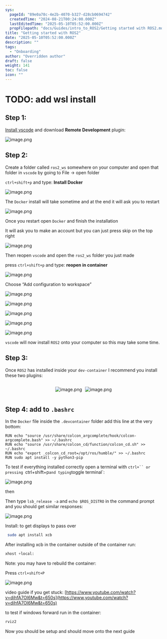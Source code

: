 ```yaml
---
sys:
  pageId: "89e0a78c-4e2b-4070-b327-d28cb0694742"
  createdTime: "2024-08-21T00:24:00.000Z"
  lastEditedTime: "2025-05-10T05:52:00.000Z"
  propFilepath: "docs/Guides/intro_to_ROS2/Getting started with ROS2.md"
title: "Getting started with ROS2"
date: "2025-05-10T05:52:00.000Z"
description: ""
tags:
  - "Onboarding"
author: "Overridden author"
draft: false
weight: 141
toc: false
icon: ""
---
```


# TODO: add wsl install

## Step 1:

[Install vscode](https://code.visualstudio.com/download) and download **Remote Development** plugin:

![image.png](https://prod-files-secure.s3.us-west-2.amazonaws.com/d518164a-d88e-44d1-a4ee-3adb3bd8bce0/efb52993-1881-4a40-b95e-6f020334f022/image.png?X-Amz-Algorithm=AWS4-HMAC-SHA256&X-Amz-Content-Sha256=UNSIGNED-PAYLOAD&X-Amz-Credential=ASIAZI2LB4662XGCXPYQ%2F20250620%2Fus-west-2%2Fs3%2Faws4_request&X-Amz-Date=20250620T061355Z&X-Amz-Expires=3600&X-Amz-Security-Token=IQoJb3JpZ2luX2VjEMz%2F%2F%2F%2F%2F%2F%2F%2F%2F%2FwEaCXVzLXdlc3QtMiJGMEQCIH2TPPQO8E0Xe6kTNyve7581VCRX8x4aN%2BUqvt74lxSbAiAcnOv%2FMFH4Y8HcqLluv%2BTpfVidW%2FtABjnpumjC6J%2BjWyqIBAi1%2F%2F%2F%2F%2F%2F%2F%2F%2F%2F8BEAAaDDYzNzQyMzE4MzgwNSIMHv%2F%2FxFdsmBIudh3nKtwDLzFjTFBIFVf2LA0qXcd1QkT7gsE4otCtG7QmlJD7oY45TnaZZIFn%2BsT1%2FQopZi4aL9SSSpynpxusT9IZX2wd7c%2Fq4kaU4xTZSmVfkpEbOIrOZXna209%2FWt1ECH6qhxzj9CrBwksBEoVUVo%2BjGUTMkEwec0eGA2LZ0W7eE9rW8mrf%2BPQT2%2FhmmQ%2BdeakbHZnlZauIXogk8%2B9WsUr75r9GeGKrNKZNRyxAAlWPCBH3gB2iU0VBUF47YZ%2B9qhFpvp%2F4ZyHLp7Fca3PqDpR6eBXnXwhUeKbCNt7XkWm5tiaG%2B373reyERA2AGDNDGEuMJWFMssa8%2BD5gy1wTi4n6S4yeQjrp%2BLNCdLxKT7KU8o0WLbCk6mqRJzt9EtzKGhEFZLeOsu%2F%2BssJW%2Fv3t%2B1wrJaCi43LUY1Uew2YLyQ%2Fm0QFD75JoZbiv9LC9e%2FhVh2wMQlNkXd06BSfL3GU5fiCdNZAkUCbJqAms49PhtSGgFWSWfIQfjR%2FXadD9kFl4FedyT51Vh7ExwN0gMIwV0Cul9qrDRR8%2BkGCQKnMiUJgoZpqN4VYaGsGPbAojDhJ%2B%2FgUrZAQoOmXFn58eYpTfuagCW0E8xlnT4TOYRtH0KB3uhbdMneH%2Fv6%2ByYTTCOhqERl4w6r3TwgY6pgGum9Jd7dbetA6XUUqv285J9nljVaIetOxyg5IyD3ZGxftZSu6kYnNzcO1FUzCqp9jwoXHeVFM51zZ3kbofNZOy9VyDcnwcul%2F7vHyVdZBYh%2FE87jMqZrvxplysTb5E%2BWU5KC6p2arJEQUUzJR09oDeYzKjmP0fSX6GvsUI99F0Zf%2F3cZTuz%2BVtQQkqeRGk1cXjufRKFMpFVBT%2FSTbt%2BKkoKgNZ80sD&X-Amz-Signature=6ddb14672dc2c4936972f22265c357fdcf150bea424b79a58e8cd000feca0bf6&X-Amz-SignedHeaders=host&x-amz-checksum-mode=ENABLED&x-id=GetObject)

## Step 2:

Create a folder called `ros2_ws` somewhere on your computer and open that folder in `vscode` by going to File → open folder 

`ctrl+shift+p` and type: **Install Docker**

![image.png](https://prod-files-secure.s3.us-west-2.amazonaws.com/d518164a-d88e-44d1-a4ee-3adb3bd8bce0/2269dc0e-1cd5-47ff-bceb-c04ad9b2eab0/image.png?X-Amz-Algorithm=AWS4-HMAC-SHA256&X-Amz-Content-Sha256=UNSIGNED-PAYLOAD&X-Amz-Credential=ASIAZI2LB4662XGCXPYQ%2F20250620%2Fus-west-2%2Fs3%2Faws4_request&X-Amz-Date=20250620T061355Z&X-Amz-Expires=3600&X-Amz-Security-Token=IQoJb3JpZ2luX2VjEMz%2F%2F%2F%2F%2F%2F%2F%2F%2F%2FwEaCXVzLXdlc3QtMiJGMEQCIH2TPPQO8E0Xe6kTNyve7581VCRX8x4aN%2BUqvt74lxSbAiAcnOv%2FMFH4Y8HcqLluv%2BTpfVidW%2FtABjnpumjC6J%2BjWyqIBAi1%2F%2F%2F%2F%2F%2F%2F%2F%2F%2F8BEAAaDDYzNzQyMzE4MzgwNSIMHv%2F%2FxFdsmBIudh3nKtwDLzFjTFBIFVf2LA0qXcd1QkT7gsE4otCtG7QmlJD7oY45TnaZZIFn%2BsT1%2FQopZi4aL9SSSpynpxusT9IZX2wd7c%2Fq4kaU4xTZSmVfkpEbOIrOZXna209%2FWt1ECH6qhxzj9CrBwksBEoVUVo%2BjGUTMkEwec0eGA2LZ0W7eE9rW8mrf%2BPQT2%2FhmmQ%2BdeakbHZnlZauIXogk8%2B9WsUr75r9GeGKrNKZNRyxAAlWPCBH3gB2iU0VBUF47YZ%2B9qhFpvp%2F4ZyHLp7Fca3PqDpR6eBXnXwhUeKbCNt7XkWm5tiaG%2B373reyERA2AGDNDGEuMJWFMssa8%2BD5gy1wTi4n6S4yeQjrp%2BLNCdLxKT7KU8o0WLbCk6mqRJzt9EtzKGhEFZLeOsu%2F%2BssJW%2Fv3t%2B1wrJaCi43LUY1Uew2YLyQ%2Fm0QFD75JoZbiv9LC9e%2FhVh2wMQlNkXd06BSfL3GU5fiCdNZAkUCbJqAms49PhtSGgFWSWfIQfjR%2FXadD9kFl4FedyT51Vh7ExwN0gMIwV0Cul9qrDRR8%2BkGCQKnMiUJgoZpqN4VYaGsGPbAojDhJ%2B%2FgUrZAQoOmXFn58eYpTfuagCW0E8xlnT4TOYRtH0KB3uhbdMneH%2Fv6%2ByYTTCOhqERl4w6r3TwgY6pgGum9Jd7dbetA6XUUqv285J9nljVaIetOxyg5IyD3ZGxftZSu6kYnNzcO1FUzCqp9jwoXHeVFM51zZ3kbofNZOy9VyDcnwcul%2F7vHyVdZBYh%2FE87jMqZrvxplysTb5E%2BWU5KC6p2arJEQUUzJR09oDeYzKjmP0fSX6GvsUI99F0Zf%2F3cZTuz%2BVtQQkqeRGk1cXjufRKFMpFVBT%2FSTbt%2BKkoKgNZ80sD&X-Amz-Signature=c7d4577483925a19d1ff2d7621f72e20d97831c2fb839901ebcc12c9e30e59c1&X-Amz-SignedHeaders=host&x-amz-checksum-mode=ENABLED&x-id=GetObject)

The `Docker` install will take sometime and at the end it will ask you to restart

![image.png](https://prod-files-secure.s3.us-west-2.amazonaws.com/d518164a-d88e-44d1-a4ee-3adb3bd8bce0/ed233f78-be33-4b1f-b89c-9c346c0e961e/image.png?X-Amz-Algorithm=AWS4-HMAC-SHA256&X-Amz-Content-Sha256=UNSIGNED-PAYLOAD&X-Amz-Credential=ASIAZI2LB4662XGCXPYQ%2F20250620%2Fus-west-2%2Fs3%2Faws4_request&X-Amz-Date=20250620T061355Z&X-Amz-Expires=3600&X-Amz-Security-Token=IQoJb3JpZ2luX2VjEMz%2F%2F%2F%2F%2F%2F%2F%2F%2F%2FwEaCXVzLXdlc3QtMiJGMEQCIH2TPPQO8E0Xe6kTNyve7581VCRX8x4aN%2BUqvt74lxSbAiAcnOv%2FMFH4Y8HcqLluv%2BTpfVidW%2FtABjnpumjC6J%2BjWyqIBAi1%2F%2F%2F%2F%2F%2F%2F%2F%2F%2F8BEAAaDDYzNzQyMzE4MzgwNSIMHv%2F%2FxFdsmBIudh3nKtwDLzFjTFBIFVf2LA0qXcd1QkT7gsE4otCtG7QmlJD7oY45TnaZZIFn%2BsT1%2FQopZi4aL9SSSpynpxusT9IZX2wd7c%2Fq4kaU4xTZSmVfkpEbOIrOZXna209%2FWt1ECH6qhxzj9CrBwksBEoVUVo%2BjGUTMkEwec0eGA2LZ0W7eE9rW8mrf%2BPQT2%2FhmmQ%2BdeakbHZnlZauIXogk8%2B9WsUr75r9GeGKrNKZNRyxAAlWPCBH3gB2iU0VBUF47YZ%2B9qhFpvp%2F4ZyHLp7Fca3PqDpR6eBXnXwhUeKbCNt7XkWm5tiaG%2B373reyERA2AGDNDGEuMJWFMssa8%2BD5gy1wTi4n6S4yeQjrp%2BLNCdLxKT7KU8o0WLbCk6mqRJzt9EtzKGhEFZLeOsu%2F%2BssJW%2Fv3t%2B1wrJaCi43LUY1Uew2YLyQ%2Fm0QFD75JoZbiv9LC9e%2FhVh2wMQlNkXd06BSfL3GU5fiCdNZAkUCbJqAms49PhtSGgFWSWfIQfjR%2FXadD9kFl4FedyT51Vh7ExwN0gMIwV0Cul9qrDRR8%2BkGCQKnMiUJgoZpqN4VYaGsGPbAojDhJ%2B%2FgUrZAQoOmXFn58eYpTfuagCW0E8xlnT4TOYRtH0KB3uhbdMneH%2Fv6%2ByYTTCOhqERl4w6r3TwgY6pgGum9Jd7dbetA6XUUqv285J9nljVaIetOxyg5IyD3ZGxftZSu6kYnNzcO1FUzCqp9jwoXHeVFM51zZ3kbofNZOy9VyDcnwcul%2F7vHyVdZBYh%2FE87jMqZrvxplysTb5E%2BWU5KC6p2arJEQUUzJR09oDeYzKjmP0fSX6GvsUI99F0Zf%2F3cZTuz%2BVtQQkqeRGk1cXjufRKFMpFVBT%2FSTbt%2BKkoKgNZ80sD&X-Amz-Signature=7dbe3b250afc8024c57a06dc6836112362fe39d1bd695722b3b7a2b257d69d0d&X-Amz-SignedHeaders=host&x-amz-checksum-mode=ENABLED&x-id=GetObject)

Once you restart open `Docker` and finish the installation

It will ask you to make an account but you can just press skip on the top right

![image.png](https://prod-files-secure.s3.us-west-2.amazonaws.com/d518164a-d88e-44d1-a4ee-3adb3bd8bce0/21010ad9-1659-4fd9-9f59-9932a09b2a3d/image.png?X-Amz-Algorithm=AWS4-HMAC-SHA256&X-Amz-Content-Sha256=UNSIGNED-PAYLOAD&X-Amz-Credential=ASIAZI2LB4662XGCXPYQ%2F20250620%2Fus-west-2%2Fs3%2Faws4_request&X-Amz-Date=20250620T061355Z&X-Amz-Expires=3600&X-Amz-Security-Token=IQoJb3JpZ2luX2VjEMz%2F%2F%2F%2F%2F%2F%2F%2F%2F%2FwEaCXVzLXdlc3QtMiJGMEQCIH2TPPQO8E0Xe6kTNyve7581VCRX8x4aN%2BUqvt74lxSbAiAcnOv%2FMFH4Y8HcqLluv%2BTpfVidW%2FtABjnpumjC6J%2BjWyqIBAi1%2F%2F%2F%2F%2F%2F%2F%2F%2F%2F8BEAAaDDYzNzQyMzE4MzgwNSIMHv%2F%2FxFdsmBIudh3nKtwDLzFjTFBIFVf2LA0qXcd1QkT7gsE4otCtG7QmlJD7oY45TnaZZIFn%2BsT1%2FQopZi4aL9SSSpynpxusT9IZX2wd7c%2Fq4kaU4xTZSmVfkpEbOIrOZXna209%2FWt1ECH6qhxzj9CrBwksBEoVUVo%2BjGUTMkEwec0eGA2LZ0W7eE9rW8mrf%2BPQT2%2FhmmQ%2BdeakbHZnlZauIXogk8%2B9WsUr75r9GeGKrNKZNRyxAAlWPCBH3gB2iU0VBUF47YZ%2B9qhFpvp%2F4ZyHLp7Fca3PqDpR6eBXnXwhUeKbCNt7XkWm5tiaG%2B373reyERA2AGDNDGEuMJWFMssa8%2BD5gy1wTi4n6S4yeQjrp%2BLNCdLxKT7KU8o0WLbCk6mqRJzt9EtzKGhEFZLeOsu%2F%2BssJW%2Fv3t%2B1wrJaCi43LUY1Uew2YLyQ%2Fm0QFD75JoZbiv9LC9e%2FhVh2wMQlNkXd06BSfL3GU5fiCdNZAkUCbJqAms49PhtSGgFWSWfIQfjR%2FXadD9kFl4FedyT51Vh7ExwN0gMIwV0Cul9qrDRR8%2BkGCQKnMiUJgoZpqN4VYaGsGPbAojDhJ%2B%2FgUrZAQoOmXFn58eYpTfuagCW0E8xlnT4TOYRtH0KB3uhbdMneH%2Fv6%2ByYTTCOhqERl4w6r3TwgY6pgGum9Jd7dbetA6XUUqv285J9nljVaIetOxyg5IyD3ZGxftZSu6kYnNzcO1FUzCqp9jwoXHeVFM51zZ3kbofNZOy9VyDcnwcul%2F7vHyVdZBYh%2FE87jMqZrvxplysTb5E%2BWU5KC6p2arJEQUUzJR09oDeYzKjmP0fSX6GvsUI99F0Zf%2F3cZTuz%2BVtQQkqeRGk1cXjufRKFMpFVBT%2FSTbt%2BKkoKgNZ80sD&X-Amz-Signature=fb682e11d96a30da29bf0feb8d5d322752830527e03cfc586440284807f82da2&X-Amz-SignedHeaders=host&x-amz-checksum-mode=ENABLED&x-id=GetObject)

Then reopen `vscode` and open the `ros2_ws` folder you just made

press `ctrl+shift+p` and type: **reopen in container**

![image.png](https://prod-files-secure.s3.us-west-2.amazonaws.com/d518164a-d88e-44d1-a4ee-3adb3bd8bce0/4e93b8c2-41ad-488c-8095-c74205196118/image.png?X-Amz-Algorithm=AWS4-HMAC-SHA256&X-Amz-Content-Sha256=UNSIGNED-PAYLOAD&X-Amz-Credential=ASIAZI2LB4662XGCXPYQ%2F20250620%2Fus-west-2%2Fs3%2Faws4_request&X-Amz-Date=20250620T061355Z&X-Amz-Expires=3600&X-Amz-Security-Token=IQoJb3JpZ2luX2VjEMz%2F%2F%2F%2F%2F%2F%2F%2F%2F%2FwEaCXVzLXdlc3QtMiJGMEQCIH2TPPQO8E0Xe6kTNyve7581VCRX8x4aN%2BUqvt74lxSbAiAcnOv%2FMFH4Y8HcqLluv%2BTpfVidW%2FtABjnpumjC6J%2BjWyqIBAi1%2F%2F%2F%2F%2F%2F%2F%2F%2F%2F8BEAAaDDYzNzQyMzE4MzgwNSIMHv%2F%2FxFdsmBIudh3nKtwDLzFjTFBIFVf2LA0qXcd1QkT7gsE4otCtG7QmlJD7oY45TnaZZIFn%2BsT1%2FQopZi4aL9SSSpynpxusT9IZX2wd7c%2Fq4kaU4xTZSmVfkpEbOIrOZXna209%2FWt1ECH6qhxzj9CrBwksBEoVUVo%2BjGUTMkEwec0eGA2LZ0W7eE9rW8mrf%2BPQT2%2FhmmQ%2BdeakbHZnlZauIXogk8%2B9WsUr75r9GeGKrNKZNRyxAAlWPCBH3gB2iU0VBUF47YZ%2B9qhFpvp%2F4ZyHLp7Fca3PqDpR6eBXnXwhUeKbCNt7XkWm5tiaG%2B373reyERA2AGDNDGEuMJWFMssa8%2BD5gy1wTi4n6S4yeQjrp%2BLNCdLxKT7KU8o0WLbCk6mqRJzt9EtzKGhEFZLeOsu%2F%2BssJW%2Fv3t%2B1wrJaCi43LUY1Uew2YLyQ%2Fm0QFD75JoZbiv9LC9e%2FhVh2wMQlNkXd06BSfL3GU5fiCdNZAkUCbJqAms49PhtSGgFWSWfIQfjR%2FXadD9kFl4FedyT51Vh7ExwN0gMIwV0Cul9qrDRR8%2BkGCQKnMiUJgoZpqN4VYaGsGPbAojDhJ%2B%2FgUrZAQoOmXFn58eYpTfuagCW0E8xlnT4TOYRtH0KB3uhbdMneH%2Fv6%2ByYTTCOhqERl4w6r3TwgY6pgGum9Jd7dbetA6XUUqv285J9nljVaIetOxyg5IyD3ZGxftZSu6kYnNzcO1FUzCqp9jwoXHeVFM51zZ3kbofNZOy9VyDcnwcul%2F7vHyVdZBYh%2FE87jMqZrvxplysTb5E%2BWU5KC6p2arJEQUUzJR09oDeYzKjmP0fSX6GvsUI99F0Zf%2F3cZTuz%2BVtQQkqeRGk1cXjufRKFMpFVBT%2FSTbt%2BKkoKgNZ80sD&X-Amz-Signature=f4d99fb8d7c5cdbcce31f2b7d6b070da7dd8a3896a99b0a5f7a26e3039d5d9cf&X-Amz-SignedHeaders=host&x-amz-checksum-mode=ENABLED&x-id=GetObject)

Choose “Add configuration to workspace”

![image.png](https://prod-files-secure.s3.us-west-2.amazonaws.com/d518164a-d88e-44d1-a4ee-3adb3bd8bce0/9560b282-5060-4989-ba37-97e7b2c22476/image.png?X-Amz-Algorithm=AWS4-HMAC-SHA256&X-Amz-Content-Sha256=UNSIGNED-PAYLOAD&X-Amz-Credential=ASIAZI2LB4662XGCXPYQ%2F20250620%2Fus-west-2%2Fs3%2Faws4_request&X-Amz-Date=20250620T061355Z&X-Amz-Expires=3600&X-Amz-Security-Token=IQoJb3JpZ2luX2VjEMz%2F%2F%2F%2F%2F%2F%2F%2F%2F%2FwEaCXVzLXdlc3QtMiJGMEQCIH2TPPQO8E0Xe6kTNyve7581VCRX8x4aN%2BUqvt74lxSbAiAcnOv%2FMFH4Y8HcqLluv%2BTpfVidW%2FtABjnpumjC6J%2BjWyqIBAi1%2F%2F%2F%2F%2F%2F%2F%2F%2F%2F8BEAAaDDYzNzQyMzE4MzgwNSIMHv%2F%2FxFdsmBIudh3nKtwDLzFjTFBIFVf2LA0qXcd1QkT7gsE4otCtG7QmlJD7oY45TnaZZIFn%2BsT1%2FQopZi4aL9SSSpynpxusT9IZX2wd7c%2Fq4kaU4xTZSmVfkpEbOIrOZXna209%2FWt1ECH6qhxzj9CrBwksBEoVUVo%2BjGUTMkEwec0eGA2LZ0W7eE9rW8mrf%2BPQT2%2FhmmQ%2BdeakbHZnlZauIXogk8%2B9WsUr75r9GeGKrNKZNRyxAAlWPCBH3gB2iU0VBUF47YZ%2B9qhFpvp%2F4ZyHLp7Fca3PqDpR6eBXnXwhUeKbCNt7XkWm5tiaG%2B373reyERA2AGDNDGEuMJWFMssa8%2BD5gy1wTi4n6S4yeQjrp%2BLNCdLxKT7KU8o0WLbCk6mqRJzt9EtzKGhEFZLeOsu%2F%2BssJW%2Fv3t%2B1wrJaCi43LUY1Uew2YLyQ%2Fm0QFD75JoZbiv9LC9e%2FhVh2wMQlNkXd06BSfL3GU5fiCdNZAkUCbJqAms49PhtSGgFWSWfIQfjR%2FXadD9kFl4FedyT51Vh7ExwN0gMIwV0Cul9qrDRR8%2BkGCQKnMiUJgoZpqN4VYaGsGPbAojDhJ%2B%2FgUrZAQoOmXFn58eYpTfuagCW0E8xlnT4TOYRtH0KB3uhbdMneH%2Fv6%2ByYTTCOhqERl4w6r3TwgY6pgGum9Jd7dbetA6XUUqv285J9nljVaIetOxyg5IyD3ZGxftZSu6kYnNzcO1FUzCqp9jwoXHeVFM51zZ3kbofNZOy9VyDcnwcul%2F7vHyVdZBYh%2FE87jMqZrvxplysTb5E%2BWU5KC6p2arJEQUUzJR09oDeYzKjmP0fSX6GvsUI99F0Zf%2F3cZTuz%2BVtQQkqeRGk1cXjufRKFMpFVBT%2FSTbt%2BKkoKgNZ80sD&X-Amz-Signature=25f3c2d8b5e9963d9956804eaac01c7db4f38652ae7ea90c1fd8498018580648&X-Amz-SignedHeaders=host&x-amz-checksum-mode=ENABLED&x-id=GetObject)

![image.png](https://prod-files-secure.s3.us-west-2.amazonaws.com/d518164a-d88e-44d1-a4ee-3adb3bd8bce0/2ee63f81-886b-48e8-a553-dc6e5eac99e4/image.png?X-Amz-Algorithm=AWS4-HMAC-SHA256&X-Amz-Content-Sha256=UNSIGNED-PAYLOAD&X-Amz-Credential=ASIAZI2LB4662XGCXPYQ%2F20250620%2Fus-west-2%2Fs3%2Faws4_request&X-Amz-Date=20250620T061355Z&X-Amz-Expires=3600&X-Amz-Security-Token=IQoJb3JpZ2luX2VjEMz%2F%2F%2F%2F%2F%2F%2F%2F%2F%2FwEaCXVzLXdlc3QtMiJGMEQCIH2TPPQO8E0Xe6kTNyve7581VCRX8x4aN%2BUqvt74lxSbAiAcnOv%2FMFH4Y8HcqLluv%2BTpfVidW%2FtABjnpumjC6J%2BjWyqIBAi1%2F%2F%2F%2F%2F%2F%2F%2F%2F%2F8BEAAaDDYzNzQyMzE4MzgwNSIMHv%2F%2FxFdsmBIudh3nKtwDLzFjTFBIFVf2LA0qXcd1QkT7gsE4otCtG7QmlJD7oY45TnaZZIFn%2BsT1%2FQopZi4aL9SSSpynpxusT9IZX2wd7c%2Fq4kaU4xTZSmVfkpEbOIrOZXna209%2FWt1ECH6qhxzj9CrBwksBEoVUVo%2BjGUTMkEwec0eGA2LZ0W7eE9rW8mrf%2BPQT2%2FhmmQ%2BdeakbHZnlZauIXogk8%2B9WsUr75r9GeGKrNKZNRyxAAlWPCBH3gB2iU0VBUF47YZ%2B9qhFpvp%2F4ZyHLp7Fca3PqDpR6eBXnXwhUeKbCNt7XkWm5tiaG%2B373reyERA2AGDNDGEuMJWFMssa8%2BD5gy1wTi4n6S4yeQjrp%2BLNCdLxKT7KU8o0WLbCk6mqRJzt9EtzKGhEFZLeOsu%2F%2BssJW%2Fv3t%2B1wrJaCi43LUY1Uew2YLyQ%2Fm0QFD75JoZbiv9LC9e%2FhVh2wMQlNkXd06BSfL3GU5fiCdNZAkUCbJqAms49PhtSGgFWSWfIQfjR%2FXadD9kFl4FedyT51Vh7ExwN0gMIwV0Cul9qrDRR8%2BkGCQKnMiUJgoZpqN4VYaGsGPbAojDhJ%2B%2FgUrZAQoOmXFn58eYpTfuagCW0E8xlnT4TOYRtH0KB3uhbdMneH%2Fv6%2ByYTTCOhqERl4w6r3TwgY6pgGum9Jd7dbetA6XUUqv285J9nljVaIetOxyg5IyD3ZGxftZSu6kYnNzcO1FUzCqp9jwoXHeVFM51zZ3kbofNZOy9VyDcnwcul%2F7vHyVdZBYh%2FE87jMqZrvxplysTb5E%2BWU5KC6p2arJEQUUzJR09oDeYzKjmP0fSX6GvsUI99F0Zf%2F3cZTuz%2BVtQQkqeRGk1cXjufRKFMpFVBT%2FSTbt%2BKkoKgNZ80sD&X-Amz-Signature=455e1b40d3c1bd0761c8bf9e8ad0d9e3205098d6279a11c0ccb5a7753f678ffb&X-Amz-SignedHeaders=host&x-amz-checksum-mode=ENABLED&x-id=GetObject)

![image.png](https://prod-files-secure.s3.us-west-2.amazonaws.com/d518164a-d88e-44d1-a4ee-3adb3bd8bce0/ae1580b2-b048-407e-aed9-b584224a7a04/image.png?X-Amz-Algorithm=AWS4-HMAC-SHA256&X-Amz-Content-Sha256=UNSIGNED-PAYLOAD&X-Amz-Credential=ASIAZI2LB4662XGCXPYQ%2F20250620%2Fus-west-2%2Fs3%2Faws4_request&X-Amz-Date=20250620T061355Z&X-Amz-Expires=3600&X-Amz-Security-Token=IQoJb3JpZ2luX2VjEMz%2F%2F%2F%2F%2F%2F%2F%2F%2F%2FwEaCXVzLXdlc3QtMiJGMEQCIH2TPPQO8E0Xe6kTNyve7581VCRX8x4aN%2BUqvt74lxSbAiAcnOv%2FMFH4Y8HcqLluv%2BTpfVidW%2FtABjnpumjC6J%2BjWyqIBAi1%2F%2F%2F%2F%2F%2F%2F%2F%2F%2F8BEAAaDDYzNzQyMzE4MzgwNSIMHv%2F%2FxFdsmBIudh3nKtwDLzFjTFBIFVf2LA0qXcd1QkT7gsE4otCtG7QmlJD7oY45TnaZZIFn%2BsT1%2FQopZi4aL9SSSpynpxusT9IZX2wd7c%2Fq4kaU4xTZSmVfkpEbOIrOZXna209%2FWt1ECH6qhxzj9CrBwksBEoVUVo%2BjGUTMkEwec0eGA2LZ0W7eE9rW8mrf%2BPQT2%2FhmmQ%2BdeakbHZnlZauIXogk8%2B9WsUr75r9GeGKrNKZNRyxAAlWPCBH3gB2iU0VBUF47YZ%2B9qhFpvp%2F4ZyHLp7Fca3PqDpR6eBXnXwhUeKbCNt7XkWm5tiaG%2B373reyERA2AGDNDGEuMJWFMssa8%2BD5gy1wTi4n6S4yeQjrp%2BLNCdLxKT7KU8o0WLbCk6mqRJzt9EtzKGhEFZLeOsu%2F%2BssJW%2Fv3t%2B1wrJaCi43LUY1Uew2YLyQ%2Fm0QFD75JoZbiv9LC9e%2FhVh2wMQlNkXd06BSfL3GU5fiCdNZAkUCbJqAms49PhtSGgFWSWfIQfjR%2FXadD9kFl4FedyT51Vh7ExwN0gMIwV0Cul9qrDRR8%2BkGCQKnMiUJgoZpqN4VYaGsGPbAojDhJ%2B%2FgUrZAQoOmXFn58eYpTfuagCW0E8xlnT4TOYRtH0KB3uhbdMneH%2Fv6%2ByYTTCOhqERl4w6r3TwgY6pgGum9Jd7dbetA6XUUqv285J9nljVaIetOxyg5IyD3ZGxftZSu6kYnNzcO1FUzCqp9jwoXHeVFM51zZ3kbofNZOy9VyDcnwcul%2F7vHyVdZBYh%2FE87jMqZrvxplysTb5E%2BWU5KC6p2arJEQUUzJR09oDeYzKjmP0fSX6GvsUI99F0Zf%2F3cZTuz%2BVtQQkqeRGk1cXjufRKFMpFVBT%2FSTbt%2BKkoKgNZ80sD&X-Amz-Signature=95773b53927368a503c883a84ecb7119aed922ac2409753794a57fc709d986c2&X-Amz-SignedHeaders=host&x-amz-checksum-mode=ENABLED&x-id=GetObject)

![image.png](https://prod-files-secure.s3.us-west-2.amazonaws.com/d518164a-d88e-44d1-a4ee-3adb3bd8bce0/53255b28-f75e-430f-b9e3-c0ac8577e42b/image.png?X-Amz-Algorithm=AWS4-HMAC-SHA256&X-Amz-Content-Sha256=UNSIGNED-PAYLOAD&X-Amz-Credential=ASIAZI2LB4662XGCXPYQ%2F20250620%2Fus-west-2%2Fs3%2Faws4_request&X-Amz-Date=20250620T061355Z&X-Amz-Expires=3600&X-Amz-Security-Token=IQoJb3JpZ2luX2VjEMz%2F%2F%2F%2F%2F%2F%2F%2F%2F%2FwEaCXVzLXdlc3QtMiJGMEQCIH2TPPQO8E0Xe6kTNyve7581VCRX8x4aN%2BUqvt74lxSbAiAcnOv%2FMFH4Y8HcqLluv%2BTpfVidW%2FtABjnpumjC6J%2BjWyqIBAi1%2F%2F%2F%2F%2F%2F%2F%2F%2F%2F8BEAAaDDYzNzQyMzE4MzgwNSIMHv%2F%2FxFdsmBIudh3nKtwDLzFjTFBIFVf2LA0qXcd1QkT7gsE4otCtG7QmlJD7oY45TnaZZIFn%2BsT1%2FQopZi4aL9SSSpynpxusT9IZX2wd7c%2Fq4kaU4xTZSmVfkpEbOIrOZXna209%2FWt1ECH6qhxzj9CrBwksBEoVUVo%2BjGUTMkEwec0eGA2LZ0W7eE9rW8mrf%2BPQT2%2FhmmQ%2BdeakbHZnlZauIXogk8%2B9WsUr75r9GeGKrNKZNRyxAAlWPCBH3gB2iU0VBUF47YZ%2B9qhFpvp%2F4ZyHLp7Fca3PqDpR6eBXnXwhUeKbCNt7XkWm5tiaG%2B373reyERA2AGDNDGEuMJWFMssa8%2BD5gy1wTi4n6S4yeQjrp%2BLNCdLxKT7KU8o0WLbCk6mqRJzt9EtzKGhEFZLeOsu%2F%2BssJW%2Fv3t%2B1wrJaCi43LUY1Uew2YLyQ%2Fm0QFD75JoZbiv9LC9e%2FhVh2wMQlNkXd06BSfL3GU5fiCdNZAkUCbJqAms49PhtSGgFWSWfIQfjR%2FXadD9kFl4FedyT51Vh7ExwN0gMIwV0Cul9qrDRR8%2BkGCQKnMiUJgoZpqN4VYaGsGPbAojDhJ%2B%2FgUrZAQoOmXFn58eYpTfuagCW0E8xlnT4TOYRtH0KB3uhbdMneH%2Fv6%2ByYTTCOhqERl4w6r3TwgY6pgGum9Jd7dbetA6XUUqv285J9nljVaIetOxyg5IyD3ZGxftZSu6kYnNzcO1FUzCqp9jwoXHeVFM51zZ3kbofNZOy9VyDcnwcul%2F7vHyVdZBYh%2FE87jMqZrvxplysTb5E%2BWU5KC6p2arJEQUUzJR09oDeYzKjmP0fSX6GvsUI99F0Zf%2F3cZTuz%2BVtQQkqeRGk1cXjufRKFMpFVBT%2FSTbt%2BKkoKgNZ80sD&X-Amz-Signature=c6bc7ee00b5ad43e158674b68491c6d8e4043bfde8255c38973d5dc8e7229b48&X-Amz-SignedHeaders=host&x-amz-checksum-mode=ENABLED&x-id=GetObject)

![image.png](https://prod-files-secure.s3.us-west-2.amazonaws.com/d518164a-d88e-44d1-a4ee-3adb3bd8bce0/7c562767-5af9-4ffb-97d1-327bcdf4ee00/image.png?X-Amz-Algorithm=AWS4-HMAC-SHA256&X-Amz-Content-Sha256=UNSIGNED-PAYLOAD&X-Amz-Credential=ASIAZI2LB4662XGCXPYQ%2F20250620%2Fus-west-2%2Fs3%2Faws4_request&X-Amz-Date=20250620T061355Z&X-Amz-Expires=3600&X-Amz-Security-Token=IQoJb3JpZ2luX2VjEMz%2F%2F%2F%2F%2F%2F%2F%2F%2F%2FwEaCXVzLXdlc3QtMiJGMEQCIH2TPPQO8E0Xe6kTNyve7581VCRX8x4aN%2BUqvt74lxSbAiAcnOv%2FMFH4Y8HcqLluv%2BTpfVidW%2FtABjnpumjC6J%2BjWyqIBAi1%2F%2F%2F%2F%2F%2F%2F%2F%2F%2F8BEAAaDDYzNzQyMzE4MzgwNSIMHv%2F%2FxFdsmBIudh3nKtwDLzFjTFBIFVf2LA0qXcd1QkT7gsE4otCtG7QmlJD7oY45TnaZZIFn%2BsT1%2FQopZi4aL9SSSpynpxusT9IZX2wd7c%2Fq4kaU4xTZSmVfkpEbOIrOZXna209%2FWt1ECH6qhxzj9CrBwksBEoVUVo%2BjGUTMkEwec0eGA2LZ0W7eE9rW8mrf%2BPQT2%2FhmmQ%2BdeakbHZnlZauIXogk8%2B9WsUr75r9GeGKrNKZNRyxAAlWPCBH3gB2iU0VBUF47YZ%2B9qhFpvp%2F4ZyHLp7Fca3PqDpR6eBXnXwhUeKbCNt7XkWm5tiaG%2B373reyERA2AGDNDGEuMJWFMssa8%2BD5gy1wTi4n6S4yeQjrp%2BLNCdLxKT7KU8o0WLbCk6mqRJzt9EtzKGhEFZLeOsu%2F%2BssJW%2Fv3t%2B1wrJaCi43LUY1Uew2YLyQ%2Fm0QFD75JoZbiv9LC9e%2FhVh2wMQlNkXd06BSfL3GU5fiCdNZAkUCbJqAms49PhtSGgFWSWfIQfjR%2FXadD9kFl4FedyT51Vh7ExwN0gMIwV0Cul9qrDRR8%2BkGCQKnMiUJgoZpqN4VYaGsGPbAojDhJ%2B%2FgUrZAQoOmXFn58eYpTfuagCW0E8xlnT4TOYRtH0KB3uhbdMneH%2Fv6%2ByYTTCOhqERl4w6r3TwgY6pgGum9Jd7dbetA6XUUqv285J9nljVaIetOxyg5IyD3ZGxftZSu6kYnNzcO1FUzCqp9jwoXHeVFM51zZ3kbofNZOy9VyDcnwcul%2F7vHyVdZBYh%2FE87jMqZrvxplysTb5E%2BWU5KC6p2arJEQUUzJR09oDeYzKjmP0fSX6GvsUI99F0Zf%2F3cZTuz%2BVtQQkqeRGk1cXjufRKFMpFVBT%2FSTbt%2BKkoKgNZ80sD&X-Amz-Signature=ff55a9a72850a931ae7c31de03438049c4dc4d717d05305703516e85a23f5957&X-Amz-SignedHeaders=host&x-amz-checksum-mode=ENABLED&x-id=GetObject)

`vscode` will now install `ROS2` onto your computer so this may take some time.

## Step 3:

Once `ROS2` has installed inside your `dev-container` I recommend you install these two plugins:

<div style="display: flex;flex-direction: row; column-gap:10px; max-width: 630px;justify-content: center;">
<div>

![image.png](https://prod-files-secure.s3.us-west-2.amazonaws.com/d518164a-d88e-44d1-a4ee-3adb3bd8bce0/3fc3d550-5a54-4ba1-ba6b-faa01cdb7369/image.png?X-Amz-Algorithm=AWS4-HMAC-SHA256&X-Amz-Content-Sha256=UNSIGNED-PAYLOAD&X-Amz-Credential=ASIAZI2LB4666A5RYOK2%2F20250620%2Fus-west-2%2Fs3%2Faws4_request&X-Amz-Date=20250620T061357Z&X-Amz-Expires=3600&X-Amz-Security-Token=IQoJb3JpZ2luX2VjEMz%2F%2F%2F%2F%2F%2F%2F%2F%2F%2FwEaCXVzLXdlc3QtMiJHMEUCIGlLPxa23gPaeoG7Pd%2Blo1%2Bjv3gSDyrJhHFhqbfbVUYNAiEA1SN4LnnvBH0LVywD80WWUg%2F3qgUdxw5v6%2Fc3s8tXfPEqiAQItf%2F%2F%2F%2F%2F%2F%2F%2F%2F%2FARAAGgw2Mzc0MjMxODM4MDUiDPu0Db%2F2y3PG7YTaDyrcAx5Qa3etv3U%2BNIlf1E6niWNVEcklJdIJM%2FMZa8tAxOOJz8U0cGF6enKhVY9BhEHLTsdl9C0%2Fhx05wyYESHxiT%2FfKE%2BdLOuxFpfAYhh7%2BHyXryamw4eQjKPdR22I70ofeQBfxjEAZjNOWVdbcWOJB2lSWWzb2k80wp6xwskAy8Y%2Fwxqm3jBGp2w21T%2BFA1%2F9NsU2RPN0B1OZS8qzOlf4Ovttb0gdweZYLa7Hb6NcO5F%2F12iy%2FL%2BxMvecsGRpG1BPxfMv4P8OVjbDtCQFQpWa%2B9oFLLCTuEI9lrMFsnRlpsZ6nfF3%2F46N46WsqCvnZvQDvgVCDbNaNylBJtljWDR%2FphZClTxjSFUIQMGvDVGUWG%2ByHdgtvHVA18cMYKtrxdXjN0aAnOdiYCU7h%2BgRPRH5BOxc08i6kRWhGbtEeqRK1UU70N6PDUC8yj5gECoLFVa5mg%2FVMVV0fiYowWD14pQ5VJszSmIF5%2FVKAu9mxO3wdJeHWM6cfxPqrB5U9Vnh%2BKjgdicYqSRxJKAFfUTue%2F%2Fl61pClGSnLVdm8Vx2ZrDVilTLGQ8vMm5oQxssWIv93tYLUSEJSW3pjcSN9OwHJPJweizFaQHCgQ5jfAxdLkv6sZV4jgUdghSTwuudsPW1dMLK908IGOqUBrw8WMMCDKVgt8ZstdEqs%2FprD%2BJ1%2BcAG%2FVCkyNS6SrJx1Zgk%2BwoiCvkTHM0rwodiAh%2B3wUUAKTM2WtK4ZcdDVMFlRC6bgjTJrZfEnUFgs8Yk%2FcXSjIPwyFwGh0nVX%2B1RouBAutTlImc85LwoH2Jw2nVqevm62LB7%2BswRp0N5xwXlgbjhq2wYxjzuhoj%2F634gU3tXlNu0jTWfnzBjTB67OQSEu5MUf&X-Amz-Signature=e0df76b7883f587c11836ca0ea80401c53393709044b8df44e82b35315494ed1&X-Amz-SignedHeaders=host&x-amz-checksum-mode=ENABLED&x-id=GetObject)

</div>
<div>

![image.png](https://prod-files-secure.s3.us-west-2.amazonaws.com/d518164a-d88e-44d1-a4ee-3adb3bd8bce0/d994cc66-13c2-4093-a5a3-f84cf4601a82/image.png?X-Amz-Algorithm=AWS4-HMAC-SHA256&X-Amz-Content-Sha256=UNSIGNED-PAYLOAD&X-Amz-Credential=ASIAZI2LB466XTIP2JAU%2F20250620%2Fus-west-2%2Fs3%2Faws4_request&X-Amz-Date=20250620T061357Z&X-Amz-Expires=3600&X-Amz-Security-Token=IQoJb3JpZ2luX2VjEMz%2F%2F%2F%2F%2F%2F%2F%2F%2F%2FwEaCXVzLXdlc3QtMiJHMEUCIB9K2nmY5JzMoZSzvQBpnsWp8osJxzN3NxIcCY%2Bpl%2BG7AiEAlHo%2BM%2BKcKlYVkCqpRDRg6xgqpbJoKCnAP6msoiaGXtQqiAQItf%2F%2F%2F%2F%2F%2F%2F%2F%2F%2FARAAGgw2Mzc0MjMxODM4MDUiDKs9WcsIQCAJ5dB52yrcAw2eZJm2U4HXLxUJNakQPHeVfXetd93OATj1%2Bx%2FSkGfW0gcDm%2BkLjfG4tPPHcZvik2ZwFSLyZzC6ssgxx9WmRsKYjqboXef0jchU9PRLh1JsMQuMrq%2BSm1wotUI%2FURxPdDh4AuoW%2BXT7IZk2h8lYF%2FvCoDSC7T3zhKopeF08YBaV07rOTj7irPrAbo%2B7vejaVjjrkpovRqx9LTQ8EFEHnB5LfSzmEAKvkIx0bNuGv3ueZjVeZwhSBg4nnj379iz6wnq7RgleVinfsw0p2R5%2BcQSdnjMvtRUCHwXmLUYyz2wtn4Tblbb1akbyhP%2FYiXQVs%2BdeRdySCo0KLS05BkZnn%2B1RFseNl8IlLlYEtak0BT6u6snRcQNpdcIl0fDK2v4nUxC6x2okyLJkeINl%2FrpblWJOmUMDO9ZA047V%2BFwHkTgEpdKtz0h6Qb%2BP57yi4GzO6mmWwdqLSteHYqCGkcn758UQ8jASiYRdbhwsv1Ukb%2BHSm3Wl0OUcbrPqY7umywG0U38LnRpTlY41%2BV2iBkPqn8DUVKa5MbmdxN%2BBPqG9zlLRX6ez9wk6Bh0M1w7xcF8T0%2FX1LTSvNwh%2BagxVlWmn7HhYg8w9JwaPazG3EDsfMWGuMKm7Q1GhAeYHl5UWMPa808IGOqUByHCd3SjsN05xzEG8zxI8p6NuSQEiHjRj%2FI9t0MQql8z%2Fn1GnOdCA5VuHPeQXdR1irqJlJse3bjqGGm6WrlRA33i7gmaJ9%2FvzY3PR7yziOFNNhvVqOITSdaPcdqK50uWzDi5KPlGX5u1ZUE6tc4HTwTTiRKghBVzKteNvY%2BpSh5gNclCaYihbZcF7OdepOF%2Fg%2BrCdYZGkRsr1AgZuUEjW1r71MHks&X-Amz-Signature=da7e21f5069f5a6770dba36e33e0bd120b9aef99561a1bc3bc94faa746ffeaaa&X-Amz-SignedHeaders=host&x-amz-checksum-mode=ENABLED&x-id=GetObject)

</div>
</div>

## Step 4: add to `.bashrc`

In the `Docker` file inside the `.devcontainer` folder add this line at the very bottom: 

```docker
RUN echo "source /usr/share/colcon_argcomplete/hook/colcon-argcomplete.bash" >> ~/.bashrc
RUN echo "source /usr/share/colcon_cd/function/colcon_cd.sh" >> ~/.bashrc
RUN echo "export _colcon_cd_root=/opt/ros/humble/" >> ~/.bashrc
RUN sudo apt install -y python3-pip 
```

To test if everything installed correctly open a terminal with `ctrl+`` or pressing `ctrl+shift+p` and typing `toggle terminal`:

![image.png](https://prod-files-secure.s3.us-west-2.amazonaws.com/d518164a-d88e-44d1-a4ee-3adb3bd8bce0/6a4943d8-b04e-4c02-9a58-775f3384d1a5/image.png?X-Amz-Algorithm=AWS4-HMAC-SHA256&X-Amz-Content-Sha256=UNSIGNED-PAYLOAD&X-Amz-Credential=ASIAZI2LB4662XGCXPYQ%2F20250620%2Fus-west-2%2Fs3%2Faws4_request&X-Amz-Date=20250620T061355Z&X-Amz-Expires=3600&X-Amz-Security-Token=IQoJb3JpZ2luX2VjEMz%2F%2F%2F%2F%2F%2F%2F%2F%2F%2FwEaCXVzLXdlc3QtMiJGMEQCIH2TPPQO8E0Xe6kTNyve7581VCRX8x4aN%2BUqvt74lxSbAiAcnOv%2FMFH4Y8HcqLluv%2BTpfVidW%2FtABjnpumjC6J%2BjWyqIBAi1%2F%2F%2F%2F%2F%2F%2F%2F%2F%2F8BEAAaDDYzNzQyMzE4MzgwNSIMHv%2F%2FxFdsmBIudh3nKtwDLzFjTFBIFVf2LA0qXcd1QkT7gsE4otCtG7QmlJD7oY45TnaZZIFn%2BsT1%2FQopZi4aL9SSSpynpxusT9IZX2wd7c%2Fq4kaU4xTZSmVfkpEbOIrOZXna209%2FWt1ECH6qhxzj9CrBwksBEoVUVo%2BjGUTMkEwec0eGA2LZ0W7eE9rW8mrf%2BPQT2%2FhmmQ%2BdeakbHZnlZauIXogk8%2B9WsUr75r9GeGKrNKZNRyxAAlWPCBH3gB2iU0VBUF47YZ%2B9qhFpvp%2F4ZyHLp7Fca3PqDpR6eBXnXwhUeKbCNt7XkWm5tiaG%2B373reyERA2AGDNDGEuMJWFMssa8%2BD5gy1wTi4n6S4yeQjrp%2BLNCdLxKT7KU8o0WLbCk6mqRJzt9EtzKGhEFZLeOsu%2F%2BssJW%2Fv3t%2B1wrJaCi43LUY1Uew2YLyQ%2Fm0QFD75JoZbiv9LC9e%2FhVh2wMQlNkXd06BSfL3GU5fiCdNZAkUCbJqAms49PhtSGgFWSWfIQfjR%2FXadD9kFl4FedyT51Vh7ExwN0gMIwV0Cul9qrDRR8%2BkGCQKnMiUJgoZpqN4VYaGsGPbAojDhJ%2B%2FgUrZAQoOmXFn58eYpTfuagCW0E8xlnT4TOYRtH0KB3uhbdMneH%2Fv6%2ByYTTCOhqERl4w6r3TwgY6pgGum9Jd7dbetA6XUUqv285J9nljVaIetOxyg5IyD3ZGxftZSu6kYnNzcO1FUzCqp9jwoXHeVFM51zZ3kbofNZOy9VyDcnwcul%2F7vHyVdZBYh%2FE87jMqZrvxplysTb5E%2BWU5KC6p2arJEQUUzJR09oDeYzKjmP0fSX6GvsUI99F0Zf%2F3cZTuz%2BVtQQkqeRGk1cXjufRKFMpFVBT%2FSTbt%2BKkoKgNZ80sD&X-Amz-Signature=50c10b78d9fb0d3ecb11e681e24d7ad5dc98875b2e5ca09bce1619c4d03dfebf&X-Amz-SignedHeaders=host&x-amz-checksum-mode=ENABLED&x-id=GetObject)

then 

Then type `lsb_release -a` and `echo $ROS_DISTRO` in the command prompt and you should get similar responses:

![image.png](https://prod-files-secure.s3.us-west-2.amazonaws.com/d518164a-d88e-44d1-a4ee-3adb3bd8bce0/3e635dec-a805-4e85-8b9e-d000e5b71a4e/image.png?X-Amz-Algorithm=AWS4-HMAC-SHA256&X-Amz-Content-Sha256=UNSIGNED-PAYLOAD&X-Amz-Credential=ASIAZI2LB4662XGCXPYQ%2F20250620%2Fus-west-2%2Fs3%2Faws4_request&X-Amz-Date=20250620T061355Z&X-Amz-Expires=3600&X-Amz-Security-Token=IQoJb3JpZ2luX2VjEMz%2F%2F%2F%2F%2F%2F%2F%2F%2F%2FwEaCXVzLXdlc3QtMiJGMEQCIH2TPPQO8E0Xe6kTNyve7581VCRX8x4aN%2BUqvt74lxSbAiAcnOv%2FMFH4Y8HcqLluv%2BTpfVidW%2FtABjnpumjC6J%2BjWyqIBAi1%2F%2F%2F%2F%2F%2F%2F%2F%2F%2F8BEAAaDDYzNzQyMzE4MzgwNSIMHv%2F%2FxFdsmBIudh3nKtwDLzFjTFBIFVf2LA0qXcd1QkT7gsE4otCtG7QmlJD7oY45TnaZZIFn%2BsT1%2FQopZi4aL9SSSpynpxusT9IZX2wd7c%2Fq4kaU4xTZSmVfkpEbOIrOZXna209%2FWt1ECH6qhxzj9CrBwksBEoVUVo%2BjGUTMkEwec0eGA2LZ0W7eE9rW8mrf%2BPQT2%2FhmmQ%2BdeakbHZnlZauIXogk8%2B9WsUr75r9GeGKrNKZNRyxAAlWPCBH3gB2iU0VBUF47YZ%2B9qhFpvp%2F4ZyHLp7Fca3PqDpR6eBXnXwhUeKbCNt7XkWm5tiaG%2B373reyERA2AGDNDGEuMJWFMssa8%2BD5gy1wTi4n6S4yeQjrp%2BLNCdLxKT7KU8o0WLbCk6mqRJzt9EtzKGhEFZLeOsu%2F%2BssJW%2Fv3t%2B1wrJaCi43LUY1Uew2YLyQ%2Fm0QFD75JoZbiv9LC9e%2FhVh2wMQlNkXd06BSfL3GU5fiCdNZAkUCbJqAms49PhtSGgFWSWfIQfjR%2FXadD9kFl4FedyT51Vh7ExwN0gMIwV0Cul9qrDRR8%2BkGCQKnMiUJgoZpqN4VYaGsGPbAojDhJ%2B%2FgUrZAQoOmXFn58eYpTfuagCW0E8xlnT4TOYRtH0KB3uhbdMneH%2Fv6%2ByYTTCOhqERl4w6r3TwgY6pgGum9Jd7dbetA6XUUqv285J9nljVaIetOxyg5IyD3ZGxftZSu6kYnNzcO1FUzCqp9jwoXHeVFM51zZ3kbofNZOy9VyDcnwcul%2F7vHyVdZBYh%2FE87jMqZrvxplysTb5E%2BWU5KC6p2arJEQUUzJR09oDeYzKjmP0fSX6GvsUI99F0Zf%2F3cZTuz%2BVtQQkqeRGk1cXjufRKFMpFVBT%2FSTbt%2BKkoKgNZ80sD&X-Amz-Signature=e47a7f6f109a818e5b92adc18cc883acaa9e333655bf0862ed4e559de925dc04&X-Amz-SignedHeaders=host&x-amz-checksum-mode=ENABLED&x-id=GetObject)

Install:  to get displays to pass over

```bash
 sudo apt install xcb
```

After installing xcb in the container outside of the container run:

```python
xhost +local:
```

Note: you may have to rebuild the container:

Press `ctrl+shift+P`

![image.png](https://prod-files-secure.s3.us-west-2.amazonaws.com/d518164a-d88e-44d1-a4ee-3adb3bd8bce0/6c2be660-2618-4c38-9c26-53554f7a0b7b/image.png?X-Amz-Algorithm=AWS4-HMAC-SHA256&X-Amz-Content-Sha256=UNSIGNED-PAYLOAD&X-Amz-Credential=ASIAZI2LB4662XGCXPYQ%2F20250620%2Fus-west-2%2Fs3%2Faws4_request&X-Amz-Date=20250620T061355Z&X-Amz-Expires=3600&X-Amz-Security-Token=IQoJb3JpZ2luX2VjEMz%2F%2F%2F%2F%2F%2F%2F%2F%2F%2FwEaCXVzLXdlc3QtMiJGMEQCIH2TPPQO8E0Xe6kTNyve7581VCRX8x4aN%2BUqvt74lxSbAiAcnOv%2FMFH4Y8HcqLluv%2BTpfVidW%2FtABjnpumjC6J%2BjWyqIBAi1%2F%2F%2F%2F%2F%2F%2F%2F%2F%2F8BEAAaDDYzNzQyMzE4MzgwNSIMHv%2F%2FxFdsmBIudh3nKtwDLzFjTFBIFVf2LA0qXcd1QkT7gsE4otCtG7QmlJD7oY45TnaZZIFn%2BsT1%2FQopZi4aL9SSSpynpxusT9IZX2wd7c%2Fq4kaU4xTZSmVfkpEbOIrOZXna209%2FWt1ECH6qhxzj9CrBwksBEoVUVo%2BjGUTMkEwec0eGA2LZ0W7eE9rW8mrf%2BPQT2%2FhmmQ%2BdeakbHZnlZauIXogk8%2B9WsUr75r9GeGKrNKZNRyxAAlWPCBH3gB2iU0VBUF47YZ%2B9qhFpvp%2F4ZyHLp7Fca3PqDpR6eBXnXwhUeKbCNt7XkWm5tiaG%2B373reyERA2AGDNDGEuMJWFMssa8%2BD5gy1wTi4n6S4yeQjrp%2BLNCdLxKT7KU8o0WLbCk6mqRJzt9EtzKGhEFZLeOsu%2F%2BssJW%2Fv3t%2B1wrJaCi43LUY1Uew2YLyQ%2Fm0QFD75JoZbiv9LC9e%2FhVh2wMQlNkXd06BSfL3GU5fiCdNZAkUCbJqAms49PhtSGgFWSWfIQfjR%2FXadD9kFl4FedyT51Vh7ExwN0gMIwV0Cul9qrDRR8%2BkGCQKnMiUJgoZpqN4VYaGsGPbAojDhJ%2B%2FgUrZAQoOmXFn58eYpTfuagCW0E8xlnT4TOYRtH0KB3uhbdMneH%2Fv6%2ByYTTCOhqERl4w6r3TwgY6pgGum9Jd7dbetA6XUUqv285J9nljVaIetOxyg5IyD3ZGxftZSu6kYnNzcO1FUzCqp9jwoXHeVFM51zZ3kbofNZOy9VyDcnwcul%2F7vHyVdZBYh%2FE87jMqZrvxplysTb5E%2BWU5KC6p2arJEQUUzJR09oDeYzKjmP0fSX6GvsUI99F0Zf%2F3cZTuz%2BVtQQkqeRGk1cXjufRKFMpFVBT%2FSTbt%2BKkoKgNZ80sD&X-Amz-Signature=7142f8c58ad8201098633b46a82fc7dfa6ee87a39b263e3f8525a677d1cec6ed&X-Amz-SignedHeaders=host&x-amz-checksum-mode=ENABLED&x-id=GetObject)

video guide if you get stuck: [https://www.youtube.com/watch?v=dihfA7Ol6Mw&t=650s](https://www.youtube.com/watch?v=dihfA7Ol6Mw&t=650s)

to test if windows forward run in the container:

```bash
rviz2
```

Now you should be setup and should move onto the next guide 
